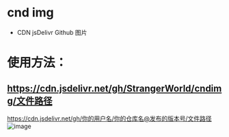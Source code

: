 # cnd img
* CDN jsDelivr Github 图片
# 使用方法：
## https://cdn.jsdelivr.net/gh/StrangerWorld/cndimg/文件路径
https://cdn.jsdelivr.net/gh/你的用户名/你的仓库名@发布的版本号/文件路径
![image](https://raw.githubusercontent.com/workgroupsme/cndimg/master/2.jpg)
